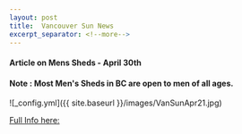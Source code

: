 ```yaml
---
layout: post
title:  Vancouver Sun News
excerpt_separator: <!--more-->
---
```


#### Article on Mens Sheds - April 30th
#### Note : Most Men's Sheds in BC are open to men of all ages.

![_config.yml]({{ site.baseurl }}/images/VanSunApr21.jpg)

[Full Info here:](https://vancouversun.com/opinion/rob-whitley-and-todd-doherty-no-health-without-mental-health/)

